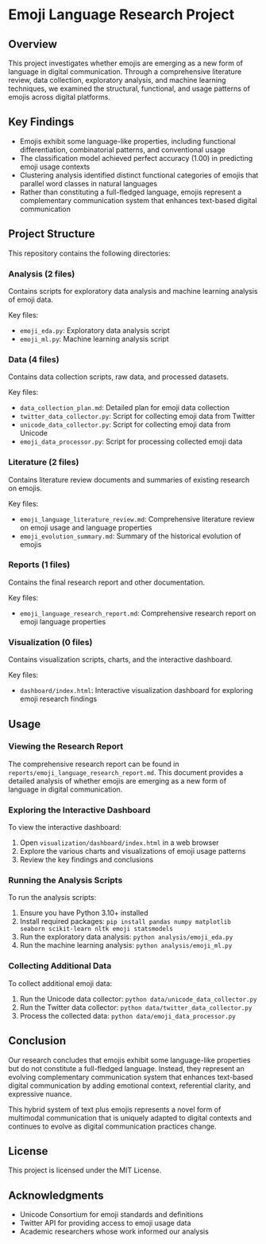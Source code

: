 # Emoji Language Research Project

## Overview

This project investigates whether emojis are emerging as a new form of language in digital communication. Through a comprehensive literature review, data collection, exploratory analysis, and machine learning techniques, we examined the structural, functional, and usage patterns of emojis across digital platforms.

## Key Findings

- Emojis exhibit some language-like properties, including functional differentiation, combinatorial patterns, and conventional usage
- The classification model achieved perfect accuracy (1.00) in predicting emoji usage contexts
- Clustering analysis identified distinct functional categories of emojis that parallel word classes in natural languages
- Rather than constituting a full-fledged language, emojis represent a complementary communication system that enhances text-based digital communication

## Project Structure

This repository contains the following directories:

### Analysis (2 files)

Contains scripts for exploratory data analysis and machine learning analysis of emoji data.

Key files:
- `emoji_eda.py`: Exploratory data analysis script
- `emoji_ml.py`: Machine learning analysis script

### Data (4 files)

Contains data collection scripts, raw data, and processed datasets.

Key files:
- `data_collection_plan.md`: Detailed plan for emoji data collection
- `twitter_data_collector.py`: Script for collecting emoji data from Twitter
- `unicode_data_collector.py`: Script for collecting emoji data from Unicode
- `emoji_data_processor.py`: Script for processing collected emoji data

### Literature (2 files)

Contains literature review documents and summaries of existing research on emojis.

Key files:
- `emoji_language_literature_review.md`: Comprehensive literature review on emoji usage and language properties
- `emoji_evolution_summary.md`: Summary of the historical evolution of emojis

### Reports (1 files)

Contains the final research report and other documentation.

Key files:
- `emoji_language_research_report.md`: Comprehensive research report on emoji language properties

### Visualization (0 files)

Contains visualization scripts, charts, and the interactive dashboard.

Key files:
- `dashboard/index.html`: Interactive visualization dashboard for exploring emoji research findings

## Usage

### Viewing the Research Report

The comprehensive research report can be found in `reports/emoji_language_research_report.md`. This document provides a detailed analysis of whether emojis are emerging as a new form of language in digital communication.

### Exploring the Interactive Dashboard

To view the interactive dashboard:

1. Open `visualization/dashboard/index.html` in a web browser
2. Explore the various charts and visualizations of emoji usage patterns
3. Review the key findings and conclusions

### Running the Analysis Scripts

To run the analysis scripts:

1. Ensure you have Python 3.10+ installed
2. Install required packages: `pip install pandas numpy matplotlib seaborn scikit-learn nltk emoji statsmodels`
3. Run the exploratory data analysis: `python analysis/emoji_eda.py`
4. Run the machine learning analysis: `python analysis/emoji_ml.py`

### Collecting Additional Data

To collect additional emoji data:

1. Run the Unicode data collector: `python data/unicode_data_collector.py`
2. Run the Twitter data collector: `python data/twitter_data_collector.py`
3. Process the collected data: `python data/emoji_data_processor.py`

## Conclusion

Our research concludes that emojis exhibit some language-like properties but do not constitute a full-fledged language. Instead, they represent an evolving complementary communication system that enhances text-based digital communication by adding emotional context, referential clarity, and expressive nuance.

This hybrid system of text plus emojis represents a novel form of multimodal communication that is uniquely adapted to digital contexts and continues to evolve as digital communication practices change.

## License

This project is licensed under the MIT License.

## Acknowledgments

- Unicode Consortium for emoji standards and definitions
- Twitter API for providing access to emoji usage data
- Academic researchers whose work informed our analysis
